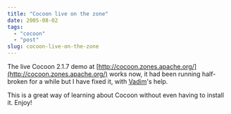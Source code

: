 ```yaml
---
title: "Cocoon live on the zone"
date: 2005-08-02
tags: 
  - "cocoon"
  - "post"
slug: cocoon-live-on-the-zone
---
```


The live Cocoon 2.1.7 demo at [http://cocoon.zones.apache.org/](http://cocoon.zones.apache.org/) works now, it had been running half-broken for a while but I have fixed it, with [Vadim](http://blog.reverycodes.com/)'s help.

This is a great way of learning about Cocoon without even having to install it. Enjoy!
